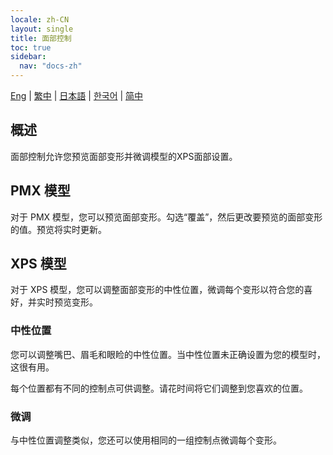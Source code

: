```yaml
---
locale: zh-CN
layout: single
title: 面部控制
toc: true
sidebar:
  nav: "docs-zh"
---
```

[Eng](/dancexr/features/facial_control) | [繁中](/tw/dancexr/features/facial_control) | [日本語](/jp/dancexr/features/facial_control) | [한국어](/kr/dancexr/features/facial_control) | [简中](/zh/dancexr/features/facial_control)

## 概述
面部控制允许您预览面部变形并微调模型的XPS面部设置。

## PMX 模型
对于 PMX 模型，您可以预览面部变形。勾选“覆盖”，然后更改要预览的面部变形的值。预览将实时更新。

## XPS 模型
对于 XPS 模型，您可以调整面部变形的中性位置，微调每个变形以符合您的喜好，并实时预览变形。

### 中性位置
您可以调整嘴巴、眉毛和眼睑的中性位置。当中性位置未正确设置为您的模型时，这很有用。

每个位置都有不同的控制点可供调整。请花时间将它们调整到您喜欢的位置。

### 微调
与中性位置调整类似，您还可以使用相同的一组控制点微调每个变形。
